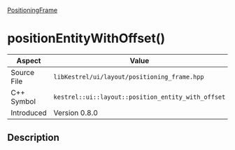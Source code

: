 [PositioningFrame](index)
# positionEntityWithOffset()
| Aspect | Value |
| --- | --- |
| Source File | `libKestrel/ui/layout/positioning_frame.hpp` |
| C++ Symbol | `kestrel::ui::layout::position_entity_with_offset` |
| Introduced | Version 0.8.0 |
## Description

